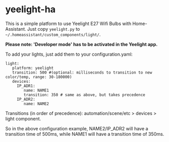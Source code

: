 # yeelight-ha

This is a simple platform to use Yeelight E27 Wifi Bulbs with Home-Assistant. Just copy `yeelight.py` to `~/.homeassistant/custom_components/light/`.

**Please note: 'Developer mode' has to be activated in the Yeelight app.**

To add your lights, just add them to your configuration.yaml:

```
light:
   platform: yeelight
   transition: 500 #(optional: milliseconds to transition to new color/temp, range: 30-180000)
   devices:
     IP_ADR1:
        name: NAME1
        transition: 350 # same as above, but takes precedence 
     IP_ADR2:
        name: NAME2
```

Transitions (in order of precedence): automation/scene/etc > devices > light component.

So in the above configuration example, NAME2/IP_ADR2 will have a transition time of 500ms, while NAME1 will have a transition time of 350ms.

